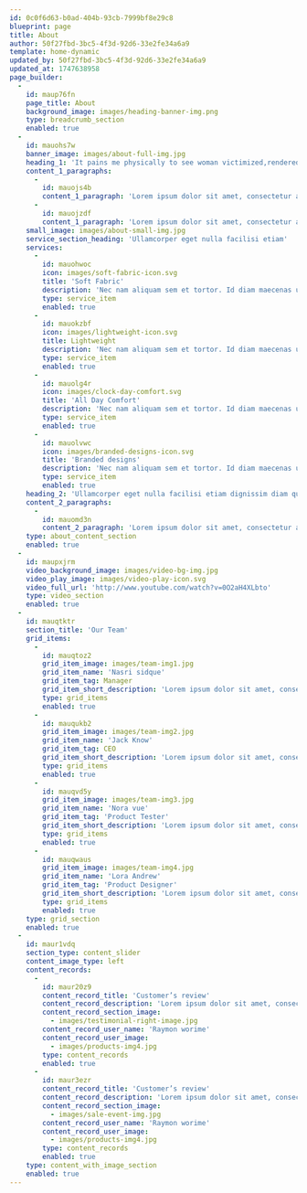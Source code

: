 ```yaml
---
id: 0c0f6d63-b0ad-404b-93cb-7999bf8e29c8
blueprint: page
title: About
author: 50f27fbd-3bc5-4f3d-92d6-33e2fe34a6a9
template: home-dynamic
updated_by: 50f27fbd-3bc5-4f3d-92d6-33e2fe34a6a9
updated_at: 1747638958
page_builder:
  -
    id: maup76fn
    page_title: About
    background_image: images/heading-banner-img.png
    type: breadcrumb_section
    enabled: true
  -
    id: mauohs7w
    banner_image: images/about-full-img.jpg
    heading_1: 'It pains me physically to see woman victimized,rendered pathetic by fashion.'
    content_1_paragraphs:
      -
        id: mauojs4b
        content_1_paragraph: 'Lorem ipsum dolor sit amet, consectetur adipiscing elit, sed do eiusmod tempor incididunt ut labore et dolore magna aliqua. Ut enim ad minim veniam, quis nostrud exercitation ullamco laboris nisi ut aliquip ex ea commodo consequat. Duis aute irure dolor in reprehenderit in voluptate velit esse cillum dolore eu fugiat nulla pariatur. Excepteur sint occaecat cupidatat non proident, sunt in culpa qui officia deserunt mollit anim id est laborum.'
      -
        id: mauojzdf
        content_1_paragraph: 'Lorem ipsum dolor sit amet, consectetur adipiscing elit, sed do eiusmod tempor incididunt ut labore et dolore magna aliqua. Ut enim ad minim veniam, quis nostrud exercitation ullamco laboris nisist laborum.'
    small_image: images/about-small-img.jpg
    service_section_heading: 'Ullamcorper eget nulla facilisi etiam'
    services:
      -
        id: mauohwoc
        icon: images/soft-fabric-icon.svg
        title: 'Soft Fabric'
        description: 'Nec nam aliquam sem et tortor. Id diam maecenas ultricies mi eget'
        type: service_item
        enabled: true
      -
        id: mauokzbf
        icon: images/lightweight-icon.svg
        title: Lightweight
        description: 'Nec nam aliquam sem et tortor. Id diam maecenas ultricies mi eget'
        type: service_item
        enabled: true
      -
        id: mauolg4r
        icon: images/clock-day-comfort.svg
        title: 'All Day Comfort'
        description: 'Nec nam aliquam sem et tortor. Id diam maecenas ultricies mi eget'
        type: service_item
        enabled: true
      -
        id: mauolvwc
        icon: images/branded-designs-icon.svg
        title: 'Branded designs'
        description: 'Nec nam aliquam sem et tortor. Id diam maecenas ultricies mi eget'
        type: service_item
        enabled: true
    heading_2: 'Ullamcorper eget nulla facilisi etiam dignissim diam quis enim lobortis.'
    content_2_paragraphs:
      -
        id: mauomd3n
        content_2_paragraph: 'Lorem ipsum dolor sit amet, consectetur adipiscing elit, sed do eiusmod tempor incididunt ut labore et dolore magna aliqua. Ut enim ad minim veniam, quis nostrud exercitation ullamco laboris'
    type: about_content_section
    enabled: true
  -
    id: maupxjrm
    video_background_image: images/video-bg-img.jpg
    video_play_image: images/video-play-icon.svg
    video_full_url: 'http://www.youtube.com/watch?v=0O2aH4XLbto'
    type: video_section
    enabled: true
  -
    id: mauqtktr
    section_title: 'Our Team'
    grid_items:
      -
        id: mauqtoz2
        grid_item_image: images/team-img1.jpg
        grid_item_name: 'Nasri sidque'
        grid_item_tag: Manager
        grid_item_short_description: 'Lorem ipsum dolor sit amet, consec tetur adipiscing elit'
        type: grid_items
        enabled: true
      -
        id: mauqukb2
        grid_item_image: images/team-img2.jpg
        grid_item_name: 'Jack Know'
        grid_item_tag: CEO
        grid_item_short_description: 'Lorem ipsum dolor sit amet, consec tetur adipiscing elit'
        type: grid_items
        enabled: true
      -
        id: mauqvd5y
        grid_item_image: images/team-img3.jpg
        grid_item_name: 'Nora vue'
        grid_item_tag: 'Product Tester'
        grid_item_short_description: 'Lorem ipsum dolor sit amet, consec tetur adipiscing elit'
        type: grid_items
        enabled: true
      -
        id: mauqwaus
        grid_item_image: images/team-img4.jpg
        grid_item_name: 'Lora Andrew'
        grid_item_tag: 'Product Designer'
        grid_item_short_description: 'Lorem ipsum dolor sit amet, consec tetur adipiscing elit'
        type: grid_items
        enabled: true
    type: grid_section
    enabled: true
  -
    id: maur1vdq
    section_type: content_slider
    content_image_type: left
    content_records:
      -
        id: maur20z9
        content_record_title: 'Customer’s review'
        content_record_description: 'Lorem ipsum dolor sit amet, consectetur adipiscing elit, sed do eiusmod tempor incididunt ut labore et dolore magna aliqua. Nunc pulvinar sapien et ligula ullamcorper. Lectus nulla at volutpat diam ut.'
        content_record_section_image:
          - images/testimonial-right-image.jpg
        content_record_user_name: 'Raymon worime'
        content_record_user_image:
          - images/products-img4.jpg
        type: content_records
        enabled: true
      -
        id: maur3ezr
        content_record_title: 'Customer’s review'
        content_record_description: 'Lorem ipsum dolor sit amet, consectetur adipiscing elit, sed do eiusmod tempor incididunt ut labore et dolore magna aliqua. Nunc pulvinar sapien et ligula ullamcorper. Lectus nulla at volutpat diam ut.'
        content_record_section_image:
          - images/sale-event-img.jpg
        content_record_user_name: 'Raymon worime'
        content_record_user_image:
          - images/products-img4.jpg
        type: content_records
        enabled: true
    type: content_with_image_section
    enabled: true
---
```


